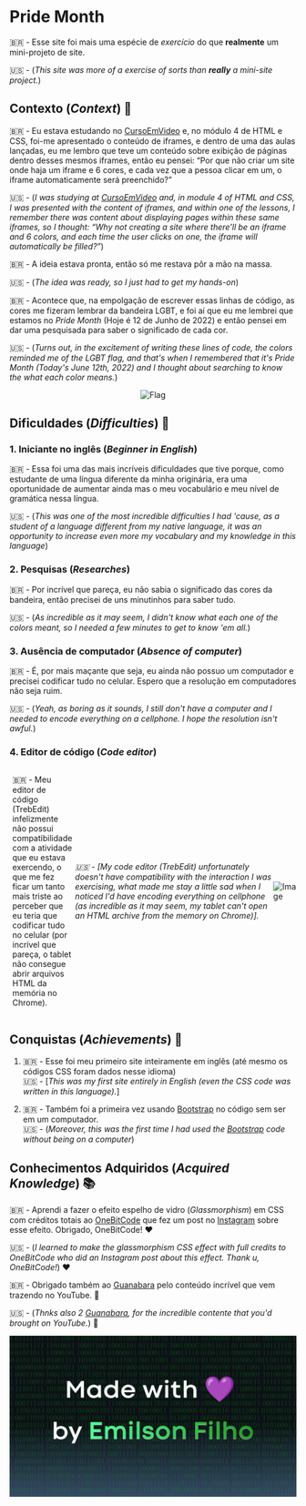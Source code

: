 # Pride Month
🇧🇷 - Esse site foi mais uma espécie de *exercício* do que **realmente** um mini-projeto de site.<br>

🇺🇸 - (*This site was more of a *exercise* of sorts than **really** a mini-site project.*)

## Contexto (*Context*) 🌱

🇧🇷 - Eu estava estudando no [CursoEmVideo](https://www.cursoemvideo.com/) e, no módulo 4 de HTML e CSS, foi-me apresentado o conteúdo de iframes, e dentro de uma das aulas lançadas, eu me lembro que teve um conteúdo sobre exibição de páginas dentro desses mesmos iframes, então eu pensei: “Por que não criar um site onde haja um iframe e 6 cores, e cada vez que a pessoa clicar em um, o iframe automaticamente será preenchido?”

🇺🇸 - (*I was studying at [CursoEmVideo](https://www.cursoemvideo.com/) and, in module 4 of HTML and CSS, I was presented with the content of iframes, and within one of the lessons, I remember there was content about displaying pages within these same iframes, so I thought: “Why not creating a site where there'll be an iframe and 6 colors, and each time the user clicks on one, the iframe will automatically be filled?”*)

🇧🇷 - A ideia estava pronta, então só me restava pôr a mão na massa.<br>

🇺🇸 - (*The idea was ready, so I just had to get my hands-on*)

🇧🇷 - Acontece que, na empolgação de escrever essas linhas de código, as cores me fizeram lembrar da bandeira LGBT, e foi aí que eu me lembrei que estamos no *Pride Month* (Hoje é 12 de Junho de 2022) e então pensei em dar uma pesquisada para saber o significado de cada cor.<br>

🇺🇸 - (*Turns out, in the excitement of writing these lines of code, the colors reminded me of the LGBT flag, and that's when I remembered that it's Pride Month (Today's June 12th, 2022) and I thought about searching to know the what each color means.*)

<div style="text-align: center;">

![Flag](https://images.pexels.com/photos/1317534/pexels-photo-1317534.jpeg?auto=compress&cs=tinysrgb&w=1260&h=750&dpr=1)

</div>

## Dificuldades (*Difficulties*) 🤯

### 1. Iniciante no inglês (*Beginner in English*) 

🇧🇷 - Essa foi uma das mais incríveis dificuldades que tive porque, como estudante de uma língua diferente da minha originária, era uma oportunidade de aumentar ainda mas o meu vocabulário e meu nível de gramática nessa língua.<br>

🇺🇸 - (*This was one of the most incredible difficulties I had 'cause, as a student of a language different from my native language, it was an opportunity to increase even more my vocabulary and my knowledge in this language*)

### 2. Pesquisas (*Researches*)

🇧🇷 - Por incrível que pareça, eu não sabia o significado das cores da bandeira, então precisei de uns minutinhos para saber tudo.<br>

🇺🇸 - (*As incredible as it may seem, I didn't know what each one of the colors meant, so I needed a few minutes to get to know 'em all.*)

### 3. Ausência de computador (*Absence of computer*)

🇧🇷 - É, por mais maçante que seja, eu ainda não possuo um computador e precisei codificar tudo no celular. Espero que a resolução em computadores não seja ruim.<br>

🇺🇸 - (*Yeah, as boring as it sounds, I still don't have a computer and I needed to encode everything on a cellphone. I hope the resolution isn't awful.*)

### 4. Editor de código (*Code editor*)

<div style="display: flex; align-items: center;">

<p style="width: 50%; padding: 0px 5px;">🇧🇷 - Meu editor de código (TrebEdit) infelizmente não possui compatibilidade com a atividade que eu estava exercendo, o que me fez ficar um tanto mais triste ao perceber que eu teria que codificar tudo no celular (por incrível que pareça, o tablet não consegue abrir arquivos HTML da memória no Chrome).

<br>

<em>🇺🇸 - [My code editor (TrebEdit) unfortunately doesn't have compatibility with the interaction I was exercising, what made me stay a little sad when I noticed l'd have encoding everything on cellphone (as incredible as it may seem, my tablet can't open an HTML archive from the memory on Chrome)].</em>

</p>

![Image](https://cdn.pixabay.com/photo/2016/10/16/16/33/dual-screen-1745705_640.png)

</div>

## Conquistas (*Achievements*) 🥇

1. 🇧🇷 - Esse foi meu primeiro site inteiramente em inglês (até mesmo os códigos CSS foram dados nesse idioma)<br>🇺🇸 - [*This was my first site entirely in English (even the CSS code was written in this language).*]

2. 🇧🇷 - Também foi a primeira vez usando [Bootstrap](https://getbootstrap.com/) no código sem ser em um computador. <br>🇺🇸 - (*Moreover, this was the first time I had used the [Bootstrap](https://getbootstrap.com/) code without being on a computer*)

## Conhecimentos Adquiridos (*Acquired Knowledge*) 📚

🇧🇷 - Aprendi a fazer o efeito espelho de vidro (*Glassmorphism*) em CSS com créditos totais ao [OneBitCode](https://instagram.com/onebitcode?igshid=YmMyMTA2M2Y=) que fez um post no [Instagram](https://www.instagram.com/) sobre esse efeito. Obrigado, OneBitCode! ❤️<br>

🇺🇸 - (*I learned to make the glassmorphism CSS effect with full credits to OneBitCode who did an Instagram post about this effect. Thank u, OneBitCode!*) ❤️

🇧🇷 - Obrigado também ao [Guanabara](https://github.com/gustavoguanabara) pelo conteúdo incrível que vem trazendo no YouTube. 🖖<br>

🇺🇸 - (*Thnks also 2 [Guanabara](https://github.com/gustavoguanabara), for the incredible contente that you'd brought on YouTube.*) 🖖

<div style="text-align: center;">

![Ending](imgs/ending.png)

</div>

